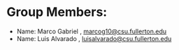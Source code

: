 # Group Members:
* Name: Marco Gabriel , marcog10@csu.fullerton.edu
* Name: Luis Alvarado , luisalvarado@csu.fullerton.edu



